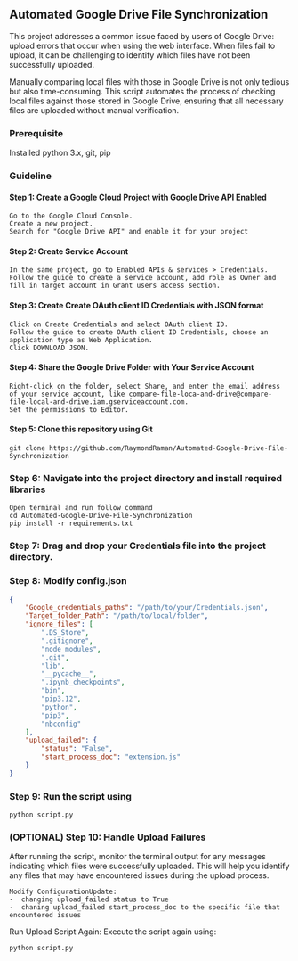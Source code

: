 
## Automated Google Drive File Synchronization

This project addresses a common issue faced by users of Google Drive: upload errors that occur when using the web interface. When files fail to upload, it can be challenging to identify which files have not been successfully uploaded. 

Manually comparing local files with those in Google Drive is not only tedious but also time-consuming. This script automates the process of checking local files against those stored in Google Drive, ensuring that all necessary files are uploaded without manual verification.


### Prerequisite
Installed python 3.x, git, pip

### Guideline
#### Step 1: Create a Google Cloud Project with Google Drive API Enabled
```
Go to the Google Cloud Console.
Create a new project. 
Search for "Google Drive API" and enable it for your project
```
#### Step 2: Create Service Account
```
In the same project, go to Enabled APIs & services > Credentials.
Follow the guide to create a service account, add role as Owner and fill in target account in Grant users access section.
```
#### Step 3: Create Create OAuth client ID Credentials with JSON format
```
Click on Create Credentials and select OAuth client ID.
Follow the guide to create OAuth client ID Credentials, choose an application type as Web Application.
Click DOWNLOAD JSON.
```
#### Step 4: Share the Google Drive Folder with Your Service Account
```
Right-click on the folder, select Share, and enter the email address of your service account, like compare-file-loca-and-drive@compare-file-local-and-drive.iam.gserviceaccount.com. 
Set the permissions to Editor.
```
#### Step 5: Clone this repository using Git
```
git clone https://github.com/RaymondRaman/Automated-Google-Drive-File-Synchronization
```
### Step 6: Navigate into the project directory and install required libraries
```
Open terminal and run follow command
cd Automated-Google-Drive-File-Synchronization
pip install -r requirements.txt
```
### Step 7: Drag and drop your Credentials file into the project directory.
### Step 8: Modify config.json
```json
{
    "Google_credentials_paths": "/path/to/your/Credentials.json",
    "Target_folder_Path": "/path/to/local/folder",
    "ignore_files": [
        ".DS_Store",
        ".gitignore",
        "node_modules",
        ".git",
        "lib",
        "__pycache__",
        ".ipynb_checkpoints",
        "bin",
        "pip3.12",
        "python",
        "pip3",
        "nbconfig"
    ],
    "upload_failed": {
        "status": "False",
        "start_process_doc": "extension.js"
    }
}
```
### Step 9: Run the script using
```
python script.py
```
### (OPTIONAL) Step 10: Handle Upload Failures
After running the script, monitor the terminal output for any messages indicating which files were successfully uploaded. This will help you identify any files that may have encountered issues during the upload process.
```
Modify ConfigurationUpdate:
-  changing upload_failed status to True
-  chaning upload_failed start_process_doc to the specific file that encountered issues
```
Run Upload Script Again: Execute the script again using:
```
python script.py
```






